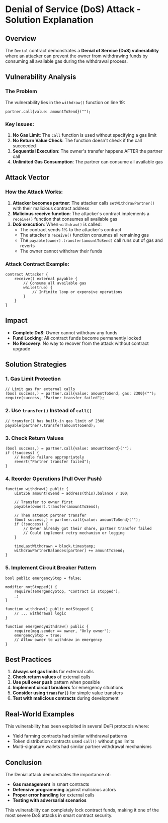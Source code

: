 # Denial of Service (DoS) Attack - Solution Explanation

## Overview
The `Denial` contract demonstrates a **Denial of Service (DoS) vulnerability** where an attacker can prevent the owner from withdrawing funds by consuming all available gas during the withdrawal process.

## Vulnerability Analysis

### The Problem
The vulnerability lies in the `withdraw()` function on line 19:

```solidity
partner.call{value: amountToSend}("");
```

### Key Issues:

1. **No Gas Limit**: The `call` function is used without specifying a gas limit
2. **No Return Value Check**: The function doesn't check if the call succeeded
3. **Sequential Execution**: The owner's transfer happens AFTER the partner call
4. **Unlimited Gas Consumption**: The partner can consume all available gas


## Attack Vector

### How the Attack Works:

1. **Attacker becomes partner**: The attacker calls `setWithdrawPartner()` with their malicious contract address
2. **Malicious receive function**: The attacker's contract implements a `receive()` function that consumes all available gas
3. **DoS execution**: When `withdraw()` is called:
   - The contract sends 1% to the attacker's contract
   - The attacker's `receive()` function consumes all remaining gas
   - The `payable(owner).transfer(amountToSend)` call runs out of gas and reverts
   - The owner cannot withdraw their funds

### Attack Contract Example:

```solidity
contract Attacker {
    receive() external payable {
        // Consume all available gas
        while(true) {
            // Infinite loop or expensive operations
        }
    }
}
```

## Impact

- **Complete DoS**: Owner cannot withdraw any funds
- **Fund Locking**: All contract funds become permanently locked
- **No Recovery**: No way to recover from the attack without contract upgrade

## Solution Strategies

### 1. Gas Limit Protection
```solidity
// Limit gas for external calls
(bool success,) = partner.call{value: amountToSend, gas: 2300}("");
require(success, "Partner transfer failed");
```

### 2. Use `transfer()` Instead of `call()`
```solidity
// transfer() has built-in gas limit of 2300
payable(partner).transfer(amountToSend);
```

### 3. Check Return Values
```solidity
(bool success,) = partner.call{value: amountToSend}("");
if (!success) {
    // Handle failure appropriately
    revert("Partner transfer failed");
}
```

### 4. Reorder Operations (Pull Over Push)
```solidity
function withdraw() public {
    uint256 amountToSend = address(this).balance / 100;
    
    // Transfer to owner first
    payable(owner).transfer(amountToSend);
    
    // Then attempt partner transfer
    (bool success,) = partner.call{value: amountToSend}("");
    if (!success) {
        // Owner already got their share, partner transfer failed
        // Could implement retry mechanism or logging
    }
    
    timeLastWithdrawn = block.timestamp;
    withdrawPartnerBalances[partner] += amountToSend;
}
```

### 5. Implement Circuit Breaker Pattern
```solidity
bool public emergencyStop = false;

modifier notStopped() {
    require(!emergencyStop, "Contract is stopped");
    _;
}

function withdraw() public notStopped {
    // ... withdrawal logic
}

function emergencyWithdraw() public {
    require(msg.sender == owner, "Only owner");
    emergencyStop = true;
    // Allow owner to withdraw in emergency
}
```

## Best Practices

1. **Always set gas limits** for external calls
2. **Check return values** of external calls
3. **Use pull over push** pattern when possible
4. **Implement circuit breakers** for emergency situations
5. **Consider using `transfer()`** for simple value transfers
6. **Test with malicious contracts** during development

## Real-World Examples

This vulnerability has been exploited in several DeFi protocols where:
- Yield farming contracts had similar withdrawal patterns
- Token distribution contracts used `call()` without gas limits
- Multi-signature wallets had similar partner withdrawal mechanisms

## Conclusion

The Denial attack demonstrates the importance of:
- **Gas management** in smart contracts
- **Defensive programming** against malicious actors
- **Proper error handling** for external calls
- **Testing with adversarial scenarios**

This vulnerability can completely lock contract funds, making it one of the most severe DoS attacks in smart contract security.